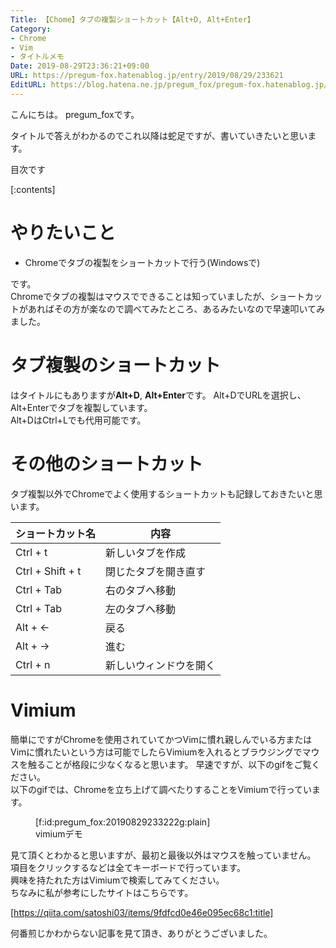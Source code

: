 ```yaml
---
Title: 【Chome】タブの複製ショートカット【Alt+D, Alt+Enter】
Category:
- Chrome
- Vim
- タイトルメモ
Date: 2019-08-29T23:36:21+09:00
URL: https://pregum-fox.hatenablog.jp/entry/2019/08/29/233621
EditURL: https://blog.hatena.ne.jp/pregum_fox/pregum-fox.hatenablog.jp/atom/entry/26006613407790441
---
```


こんにちは。 pregum_foxです。

タイトルで答えがわかるのでこれ以降は蛇足ですが、書いていきたいと思います。



<!-- more -->



目次です

[:contents]

# やりたいこと

* Chromeでタブの複製をショートカットで行う(Windowsで)

です。  
Chromeでタブの複製はマウスでできることは知っていましたが、ショートカットがあればその方が楽なので調べてみたところ、あるみたいなので早速叩いてみました。

# タブ複製のショートカット

はタイトルにもありますが**Alt+D**, **Alt+Enter**です。
Alt+DでURLを選択し、Alt+Enterでタブを複製しています。  
Alt+DはCtrl+Lでも代用可能です。

# その他のショートカット

タブ複製以外でChromeでよく使用するショートカットも記録しておきたいと思います。

ショートカット名 |内容|
-----|-----|
Ctrl + t | 新しいタブを作成 |
Ctrl + Shift + t|閉じたタブを開き直す|
Ctrl + Tab | 右のタブへ移動 |
Ctrl + Tab | 左のタブへ移動 |
Alt + ← | 戻る |
Alt + → | 進む |
Ctrl + n | 新しいウィンドウを開く |

# Vimium

簡単にですがChromeを使用されていてかつVimに慣れ親しんでいる方またはVimに慣れたいという方は可能でしたらVimiumを入れるとブラウジングでマウスを触ることが格段に少なくなると思います。
早速ですが、以下のgifをご覧ください。  
以下のgifでは、Chromeを立ち上げて調べたりすることをVimiumで行っています。  

<figure class="figure-image figure-image-fotolife" title="vimiumデモ">[f:id:pregum_fox:20190829233222g:plain]<figcaption>vimiumデモ</figcaption></figure>

見て頂くとわかると思いますが、最初と最後以外はマウスを触っていません。  
項目をクリックするなどは全てキーボードで行っています。  
興味を持たれた方はVimiumで検索してみてください。  
ちなみに私が参考にしたサイトはこちらです。

[https://qiita.com/satoshi03/items/9fdfcd0e46e095ec68c1:title]



何番煎じかわからない記事を見て頂き、ありがとうございました。
